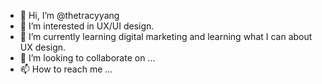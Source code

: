- 👋 Hi, I’m @thetracyyang
- 👀 I’m interested in UX/UI design.
- 🌱 I’m currently learning digital marketing and learning what I can about UX design.
- 💞️ I’m looking to collaborate on ...
- 📫 How to reach me ...

<!---
thetracyyang/thetracyyang is a ✨ special ✨ repository because its `README.md` (this file) appears on your GitHub profile.
You can click the Preview link to take a look at your changes.
--->
